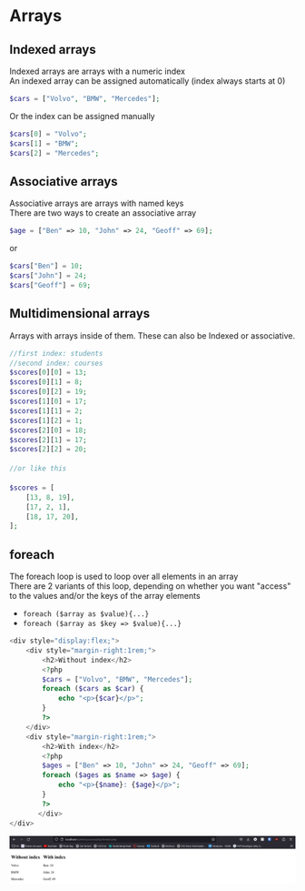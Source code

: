 # Arrays

## Indexed arrays

Indexed arrays are arrays with a numeric index  
An indexed array can be assigned automatically (index always starts at 0)

```php
$cars = ["Volvo", "BMW", "Mercedes"];
```

Or the index can be assigned manually

```php
$cars[0] = "Volvo";
$cars[1] = "BMW";
$cars[2] = "Mercedes";
```

## Associative arrays

Associative arrays are arrays with named keys  
There are two ways to create an associative array

```php
$age = ["Ben" => 10, "John" => 24, "Geoff" => 69];
```

or

```php
$cars["Ben"] = 10;
$cars["John"] = 24;
$cars["Geoff"] = 69;
```

## Multidimensional arrays

Arrays with arrays inside of them. These can also be Indexed or associative.  
```php
//first index: students
//second index: courses
$scores[0][0] = 13;
$scores[0][1] = 8;
$scores[0][2] = 19;
$scores[1][0] = 17;
$scores[1][1] = 2;
$scores[1][2] = 1;
$scores[2][0] = 18;
$scores[2][1] = 17;
$scores[2][2] = 20;

//or like this

$scores = [
    [13, 8, 19],
    [17, 2, 1],
    [18, 17, 20],
];
```

## foreach

The foreach loop is used to loop over all elements in an array  
There are 2 variants of this loop, depending on whether you want "access" to the values and/or the keys of the array
elements

* `foreach ($array as $value){...}`
* `foreach ($array as $key => $value){...}`

```php
<div style="display:flex;">
    <div style="margin-right:1rem;">
        <h2>Without index</h2>
        <?php
        $cars = ["Volvo", "BMW", "Mercedes"];
        foreach ($cars as $car) {
            echo "<p>{$car}</p>";
        }
        ?>
    </div>
    <div style="margin-right:1rem;">
        <h2>With index</h2>
        <?php
        $ages = ["Ben" => 10, "John" => 24, "Geoff" => 69];
        foreach ($ages as $name => $age) {
            echo "<p>{$name}: {$age}</p>";
        }
        ?>
       </div>
</div>
```
![selection](./img/foreach.jpg)